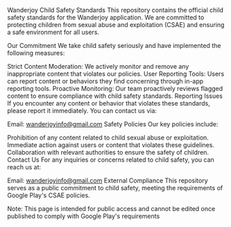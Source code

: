 Wanderjoy Child Safety Standards
This repository contains the official child safety standards for the Wanderjoy application. We are committed to protecting children from sexual abuse and exploitation (CSAE) and ensuring a safe environment for all users.

Our Commitment
We take child safety seriously and have implemented the following measures:

Strict Content Moderation: We actively monitor and remove any inappropriate content that violates our policies.
User Reporting Tools: Users can report content or behaviors they find concerning through in-app reporting tools.
Proactive Monitoring: Our team proactively reviews flagged content to ensure compliance with child safety standards.
Reporting Issues
If you encounter any content or behavior that violates these standards, please report it immediately. You can contact us via:

Email: wanderjoyinfo@gmail.com
Safety Policies
Our key policies include:

Prohibition of any content related to child sexual abuse or exploitation.
Immediate action against users or content that violates these guidelines.
Collaboration with relevant authorities to ensure the safety of children.
Contact Us
For any inquiries or concerns related to child safety, you can reach us at:

Email: wanderjoyinfo@gmail.com
External Compliance
This repository serves as a public commitment to child safety, meeting the requirements of Google Play's CSAE policies.

Note: This page is intended for public access and cannot be edited once published to comply with Google Play's requirements
